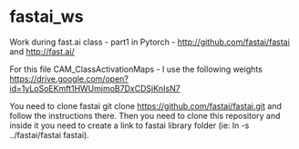 # fastai_ws

Work during fast.ai class - part1 in Pytorch - http://github.com/fastai/fastai and http://fast.ai/

For this file CAM_ClassActivationMaps - I use the following weights https://drive.google.com/open?id=1yLoSoEKmft1HWUmjmoB7DxCDSjKnIsN7

You need to clone fastai git clone https://github.com/fastai/fastai.git and follow the instructions there.
Then you need to clone this repository and inside it you need to create a link to fastai library folder (ie: ln -s ../fastai/fastai fastai).
